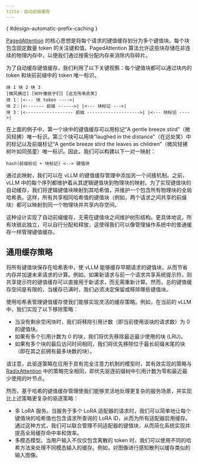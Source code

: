 ```yaml
---
title：自动前缀缓存
---
```

[](){ #design-automatic-prefix-caching }

[PagedAttention](https://blog.vllm.ai/2023/06/20/vllm.html) 的核心思想是将每个请求的键值缓存划分为多个键值块。每个块包含固定数量 token 的关注键和值。PagedAttention 算法允许这些块存储在非连续的物理内存中，以便我们通过按需分配内存来消除内存碎片。

为了自动缓存键值缓存，我们利用了以下关键观察：每个键值块都可以通过块内的 token 和块前前缀中的 token 唯一标识。

```text
块 1 块 2 块 3
[微风拂过] [树叶像孩子们] [远方传来欢笑]
块 1：|<--- 块 token ---->|
块 2：|<------- 前缀 ------>| |<--- 块标记 --->|
块 3：|<------------------ 前缀 -------------------->| |<--- 块标记 ---->|
```

在上面的例子中，第一个块中的键值缓存可以用标记“A gentle breeze stird”（微风轻拂）唯一标识。第三个块可以用块“laughed in the distance”（在远处笑）中的标记以及前缀标记“A gentle breeze stird the leaves as children”（微风轻拂树叶如同孩童）唯一标识。因此，我们可以构建以下一对一映射：

```text
hash(前缀标记 + 块标记) <--> 键值块
```

通过此映射，我们可以在 vLLM 的键值缓存管理中添加另一个间接机制。之前，vLLM 中的每个序列都维护着从其逻辑键值块到物理块的映射。为了实现键值块的自动缓存，我们将逻辑键值块映射到其哈希值，并维护一个包含所有物理块的全局哈希表。这样，所有共享相同哈希值的键值块（例如，两个请求之间共享的前缀块）都可以映射到同一个物理块并共享内存空间。

这种设计实现了自动前缀缓存，无需在键值块之间维护树形结构。更具体地说，所有块彼此独立，可以自行分配和释放，这使得我们可以像管理操作系统中的普通缓存一样管理键值缓存。

## 通用缓存策略

将所有键值块保存在哈希表中，使 vLLM 能够缓存早期请求的键值块，从而节省内存并加速未来请求的计算。例如，如果新请求与前一个请求共享系统提示符，则共享提示符的键值缓存可以直接用于新请求，而无需重新计算。然而，总的键值缓存空间是有限的，当缓存已满时，我们必须决定保留或移除哪些键值块。

使用哈希表管理键值缓存使我们能够实现灵活的缓存策略。例如，在当前的 vLLM 中，我们实现了以下移除策略：

* 当没有剩余空闲块时，我们将移除引用计数（即当前使用该块的请求数）为 0 的键值块。
* 如果有多个引用计数为 0 的块，我们将优先移除最近最少使用的块 (LRU)。
* 如果有多个块的最后访问时间相同，我们将优先移除位于最长前缀末尾的块（即在其之前拥有最多块数的块）。

请注意，此驱逐策略在应用于具有完全注意力机制的模型时，其有效实现的策略与 [RadixAttention](https://lmsys.org/blog/2024-01-17-sglang/) 中的策略完全相同，即优先驱逐前缀树中引用计数为零和最近最少使用的叶节点。

然而，基于哈希的键值缓存管理使我们能够灵活地处理更复杂的服务场景，并实现比上述策略更复杂的驱逐策略：

* 多 LoRA 服务。当服务于多个 LoRA 适配器的请求时，我们可以简单地让每个键值块的哈希值也包含请求所查询的 LoRA ID，从而为所有适配器启用缓存。通过这种方式，我们可以联合管理不同适配器的键值块，从而简化系统实现并提高全局缓存命中率和效率。
* 多模态模型。当用户输入不仅仅包含离散的 token 时，我们可以使用不同的哈希方法来处理不同模态输入的缓存。例如，对图像进行感知散列以缓存类似的输入图像。